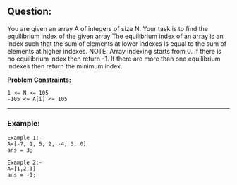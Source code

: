 ## Question:

You are given an array A of integers of size N.
Your task is to find the equilibrium index of the given array
The equilibrium index of an array is an index such that the sum of elements at lower indexes is equal to the sum of elements at higher indexes.
NOTE:
Array indexing starts from 0.
If there is no equilibrium index then return -1.
If there are more than one equilibrium indexes then return the minimum index.

**Problem Constraints:**

```
1 <= N <= 105
-105 <= A[i] <= 105
```

---

### Example:

```
Example 1:-
A=[-7, 1, 5, 2, -4, 3, 0]
ans = 3;

Example 2:-
A=[1,2,3]
ans = -1;
```

